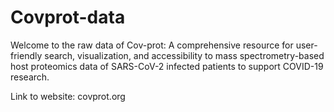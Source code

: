 # Covprot-data
Welcome to the raw data of Cov-prot: A comprehensive resource for user-friendly search, visualization, and accessibility to mass spectrometry-based host proteomics data of SARS-CoV-2 infected patients to support COVID-19 research.

Link to website: covprot.org
